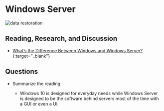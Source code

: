 # Windows Server

![data restoration](https://vollmerinstitute.com/wp-content/uploads/2019/04/Blog_Challenges_Featured.png)

## Reading, Research, and Discussion

- [What’s the Difference Between Windows and Windows Server?](https://www.howtogeek.com/404763/whats-the-difference-between-windows-and-windows-server/){:target="_blank"}

## Questions

- Summarize the reading

  - Windows 10 is designed for everyday needs while Windows Server is designed to be the software behind servers most of the time with a GUI or even a UI.